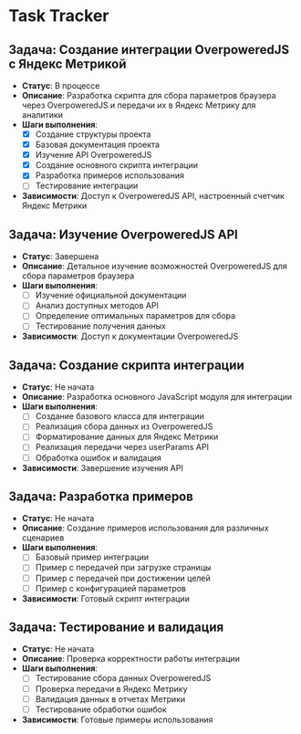# Task Tracker

## Задача: Создание интеграции OverpoweredJS с Яндекс Метрикой
- **Статус**: В процессе
- **Описание**: Разработка скрипта для сбора параметров браузера через OverpoweredJS и передачи их в Яндекс Метрику для аналитики
- **Шаги выполнения**:
  - [x] Создание структуры проекта
  - [x] Базовая документация проекта
  - [x] Изучение API OverpoweredJS
  - [x] Создание основного скрипта интеграции
  - [x] Разработка примеров использования
  - [ ] Тестирование интеграции
- **Зависимости**: Доступ к OverpoweredJS API, настроенный счетчик Яндекс Метрики

## Задача: Изучение OverpoweredJS API
- **Статус**: Завершена
- **Описание**: Детальное изучение возможностей OverpoweredJS для сбора параметров браузера
- **Шаги выполнения**:
  - [ ] Изучение официальной документации
  - [ ] Анализ доступных методов API
  - [ ] Определение оптимальных параметров для сбора
  - [ ] Тестирование получения данных
- **Зависимости**: Доступ к документации OverpoweredJS

## Задача: Создание скрипта интеграции
- **Статус**: Не начата
- **Описание**: Разработка основного JavaScript модуля для интеграции
- **Шаги выполнения**:
  - [ ] Создание базового класса для интеграции
  - [ ] Реализация сбора данных из OverpoweredJS
  - [ ] Форматирование данных для Яндекс Метрики
  - [ ] Реализация передачи через userParams API
  - [ ] Обработка ошибок и валидация
- **Зависимости**: Завершение изучения API

## Задача: Разработка примеров
- **Статус**: Не начата
- **Описание**: Создание примеров использования для различных сценариев
- **Шаги выполнения**:
  - [ ] Базовый пример интеграции
  - [ ] Пример с передачей при загрузке страницы
  - [ ] Пример с передачей при достижении целей
  - [ ] Пример с конфигурацией параметров
- **Зависимости**: Готовый скрипт интеграции

## Задача: Тестирование и валидация
- **Статус**: Не начата
- **Описание**: Проверка корректности работы интеграции
- **Шаги выполнения**:
  - [ ] Тестирование сбора данных OverpoweredJS
  - [ ] Проверка передачи в Яндекс Метрику
  - [ ] Валидация данных в отчетах Метрики
  - [ ] Тестирование обработки ошибок
- **Зависимости**: Готовые примеры использования
